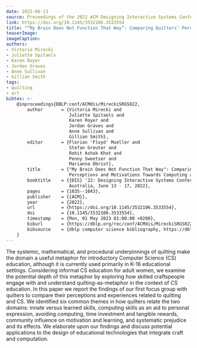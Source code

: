 ```yaml
---
date: 2022-06-13
source: Proceedings of the 2022 ACM Designing Interactive Systems Conference
link: https://doi.org/10.1145/3532106.3533554
title: "“My Brain Does Not Function That Way”: Comparing Quilters’ Perceptions and Motivations Towards Computing and Quilting"
teaserImage: 
imageCaption: 
authors:
- Victoria Mirecki
- Juliette Spitaels
- Karen Royer
- Jordan Graves
- Anne Sullivan
- Gillian Smith
tags:
- quilting
- art
bibtex: >-
    @inproceedings{DBLP:conf/ACMdis/MireckiSRGS022,
        author       = {Victoria Mirecki and
                        Juliette Spitaels and
                        Karen Royer and
                        Jordan Graves and
                        Anne Sullivan and
                        Gillian Smith},
        editor       = {Florian 'Floyd' Mueller and
                        Stefan Greuter and
                        Rohit Ashok Khot and
                        Penny Sweetser and
                        Marianna Obrist},
        title        = {"My Brain Does Not Function That Way": Comparing Quilters'
                        Perceptions and Motivations Towards Computing and Quilting},
        booktitle    = {{DIS} '22: Designing Interactive Systems Conference, Virtual Event,
                        Australia, June 13 - 17, 2022},
        pages        = {1035--1043},
        publisher    = {{ACM}},
        year         = {2022},
        url          = {https://doi.org/10.1145/3532106.3533554},
        doi          = {10.1145/3532106.3533554},
        timestamp    = {Mon, 01 May 2023 01:00:00 +0200},
        biburl       = {https://dblp.org/rec/conf/ACMdis/MireckiSRGS022.bib},
        bibsource    = {dblp computer science bibliography, https://dblp.org}
    }
---
```


The systemic, mathematical, and procedural underpinnings of quilting make the domain a useful metaphor for introductory Computer Science (CS) education, although it is currently used primarily in K-16 educational settings. Considering informal CS education for adult women, we examine the potential depth of this metaphor by exploring how skilled craftspeople engage with and understand quilting-as-metaphor in the context of CS education. In this paper we report the findings of our first focus group with quilters to compare their perceptions and experiences related to quilting and CS. We identified six common themes in how quilters relate the two domains: innate versus learned skills, computing skills as an aid to personal expression, avoiding computing, time investment and tangible rewards, community influence on motivation and learning, and systematic prejudice and its effects. We elaborate upon our findings and discuss potential applications to the design of educational technologies that integrate craft and computation.